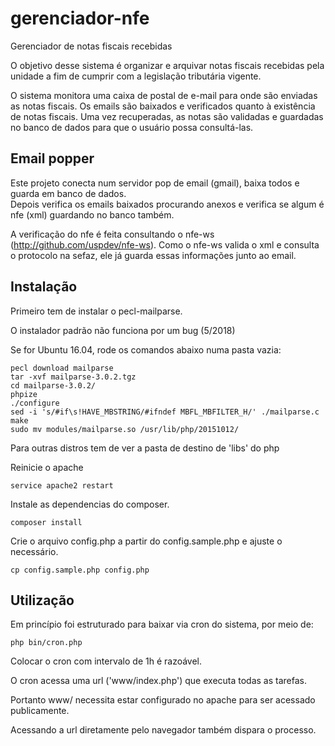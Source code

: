# gerenciador-nfe
Gerenciador de notas fiscais recebidas

O objetivo desse sistema é organizar e arquivar notas fiscais recebidas pela unidade a fim de cumprir com a legislação tributária vigente.

O sistema monitora uma caixa de postal de e-mail para onde são enviadas as notas fiscais. Os emails são baixados e verificados quanto à existência de notas fiscais. Uma vez recuperadas, as notas são validadas e guardadas no banco de dados para que o usuário possa consultá-las.


## Email popper

Este projeto conecta num servidor pop de email (gmail), baixa todos e guarda em banco de dados.\
Depois verifica os emails baixados procurando anexos e verifica se algum é nfe (xml) 
guardando no banco também.

A verificação do nfe é feita consultando o nfe-ws (http://github.com/uspdev/nfe-ws). 
Como o nfe-ws valida o xml e consulta o protocolo na sefaz, ele já guarda essas informações junto ao email.

## Instalação

Primeiro tem de instalar o pecl-mailparse.

O instalador padrão não funciona por um bug (5/2018)

Se for Ubuntu 16.04, rode os comandos abaixo numa pasta vazia:

    pecl download mailparse
    tar -xvf mailparse-3.0.2.tgz
    cd mailparse-3.0.2/
    phpize
    ./configure
    sed -i 's/#if\s!HAVE_MBSTRING/#ifndef MBFL_MBFILTER_H/' ./mailparse.c
    make
    sudo mv modules/mailparse.so /usr/lib/php/20151012/

Para outras distros tem de ver a pasta de destino de 'libs' do php

Reinicie o apache
    
    service apache2 restart

Instale as dependencias do composer.

    composer install

Crie o arquivo config.php a partir do config.sample.php e ajuste o necessário.
    
    cp config.sample.php config.php
    
    
## Utilização

Em princípio foi estruturado para baixar via cron do sistema, por meio de:

    php bin/cron.php
    
Colocar o cron com intervalo de 1h é razoável.

O cron acessa uma url ('www/index.php') que executa todas as tarefas.

Portanto www/ necessita estar configurado no apache para ser acessado publicamente.

Acessando a url diretamente pelo navegador também dispara o processo.
